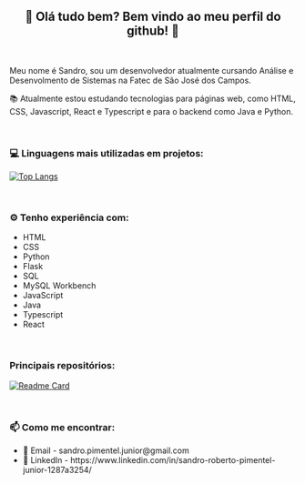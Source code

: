 <h2 align="center"> 👋 Olá tudo bem? Bem vindo ao meu perfil do github! 👋 </h2>

<br>

<p> Meu nome é Sandro, sou um desenvolvedor atualmente cursando Análise e Desenvolmento de Sistemas na Fatec de São José dos Campos. </p>
<p> 📚 Atualmente estou estudando tecnologias para páginas web, como HTML, CSS, Javascript, React e Typescript e para o backend como Java e Python. </p>

<br>

<h3> 💻 Linguagens mais utilizadas em projetos: </h3>

[![Top Langs](https://github-readme-stats.vercel.app/api/top-langs/?username=Sandro-Pimentel&hide=html)](https://github.com/Sandro-Pimentel/github-readme-stats)

<br>

<h3> ⚙ Tenho experiência com: </h3>
<ul>
  <li> HTML </li>
  <li> CSS </li>
  <li> Python </li>
  <li> Flask </li>
  <li> SQL </li>
  <li> MySQL Workbench </li>
  <li> JavaScript </li>
  <li> Java </li>
  <li> Typescript </li>
  <li> React </li>
</ul>

<br>

<h3>  Principais repositórios: </h3>

[![Readme Card](https://github-readme-stats.vercel.app/api/pin/?username=Sandro-Pimentel&repo=afazeres)](https://github.com/anuraghazra/github-readme-stats)

<br>

<h3> 📫 Como me encontrar: </h3>
<ul>
  <li> 📧 Email - sandro.pimentel.junior@gmail.com </li>
  <li> 📄 LinkedIn - https://www.linkedin.com/in/sandro-roberto-pimentel-junior-1287a3254/ </li>
</ul>
